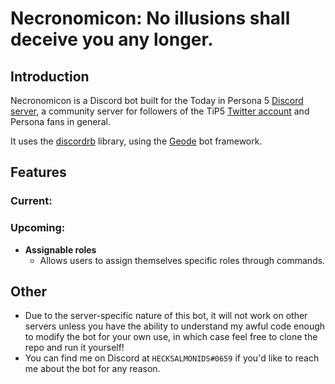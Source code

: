 # Necronomicon: No illusions shall deceive you any longer.

## Introduction
Necronomicon is a Discord bot built for the Today in Persona 5 [Discord server](https://discord.gg/xwQASJ4), 
a community server for followers of the TiP5 [Twitter account](https://twitter.com/TodayInPersona5) and Persona fans in
general.

It uses the [discordrb](https://github.com/meew0/discordrb) library, using the
[Geode](https://github.com/hecksalmonids/geode) bot framework.

## Features

### Current:

### Upcoming:

- **Assignable roles**
  - Allows users to assign themselves specific roles through commands.
  
## Other

- Due to the server-specific nature of this bot, it will not work on other servers unless you have the ability to 
understand my awful code enough to modify the bot for your own use, in which case feel free to clone the repo and run it
yourself!
- You can find me on Discord at `HECKSALMONIDS#0659` if you'd like to reach me about the bot for any reason.